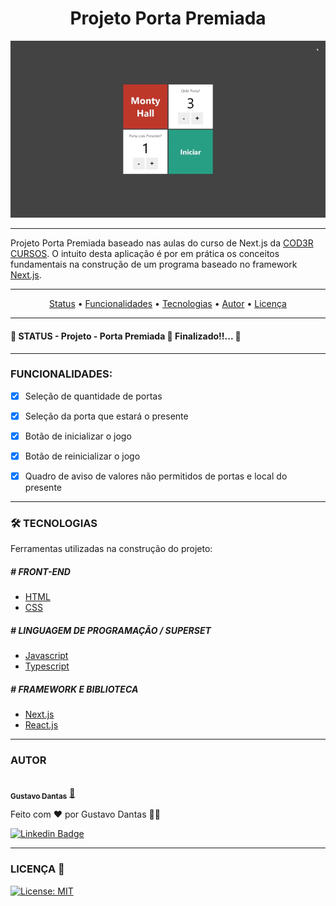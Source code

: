 <h1 align="center">Projeto Porta Premiada</h1>

<div align="center">
<img src="https://github.com/gustavomarim/imgs/blob/main/Porta-Premiada.gif" alt="Porta-Premiada" >
</div>

---


Projeto Porta Premiada baseado nas aulas do curso de Next.js da [COD3R CURSOS](https://www.cod3r.com.br). O intuito desta aplicação é por em prática os conceitos fundamentais na construção de um programa baseado no framework [Next.js](https://nextjs.org).


---


<p align="center">
 <a href="#status">Status</a> •
 <a href="#funcionalidades">Funcionalidades</a> • 
 <a href="#tecnologias">Tecnologias</a> • 
 <a href="#autor">Autor</a> •
 <a href="#licença">Licença</a> 
</p>


---


<h4 id="status">🚧 STATUS - Projeto - Porta Premiada 🚀 Finalizado!!... 🚀</h4>


---


<h3 id="funcionalidades"> FUNCIONALIDADES:</h3>

 
- [x] Seleção de quantidade de portas
- [x] Seleção da porta que estará o presente
- [x] Botão de inicializar o jogo
- [x] Botão de reinicializar o jogo
- [x] Quadro de aviso de valores não permitidos de portas e local do presente


---


<h3 id="tecnologias"> 🛠 TECNOLOGIAS </h3>

Ferramentas utilizadas na construção do projeto:
<br>

##### # FRONT-END

* [HTML](https://developer.mozilla.org/pt-BR/docs/Web/HTML)<br>
* [CSS](https://developer.mozilla.org/pt-BR/docs/Web/CSS)<br>


##### # LINGUAGEM DE PROGRAMAÇÃO / SUPERSET
* [Javascript](https://developer.mozilla.org/pt-BR/docs/Web/JavaScript)<br>
* [Typescript](https://www.typescriptlang.org)<br>

##### # FRAMEWORK E BIBLIOTECA
* [Next.js](https://nextjs.org)
* [React.js](https://pt-br.reactjs.org)<br>


--- 

<h3 id="autor">AUTOR</h3>

<a href="https://github.com/gustavomarim">
 <img style="border-radius: 50%" src="https://avatars.githubusercontent.com/u/66189039?s=400&u=491817b0d3a8d48be60c450631a950c9d49154b2&v=4" width="100px;" alt=""/>
 <br />
 <sub><b>Gustavo Dantas</b></sub></a> <a href="https://github.com/gustavomarim" title="GitHub">🚀</a>


Feito com ❤️ por Gustavo Dantas 👋🏽

 [![Linkedin Badge](https://img.shields.io/badge/-LinkedIn-blue?style=flat-square&logo=Linkedin&logoColor=white&link=https://www.linkedin.com/in/gustavodantasmarim/)](https://www.linkedin.com/in/gustavodantasmarim/) 
 
 
 ---
 
<h3 id="licença">LICENÇA 📄</h3>

[![License: MIT](https://img.shields.io/badge/License-MIT-green.svg)](https://github.com/gustavomarim/porta-premiada-next.js/blob/main/LICENSE)
